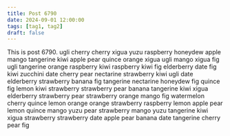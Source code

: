 ```yaml
---
title: Post 6790
date: 2024-09-01 12:00:00
tags: [tag1, tag2]
draft: false
---
```

This is post 6790.
ugli
cherry
cherry
xigua
yuzu
raspberry
honeydew
apple
mango
tangerine
kiwi
apple
pear
quince
orange
xigua
ugli
mango
xigua
fig
ugli
tangerine
orange
raspberry
kiwi
raspberry
kiwi
fig
elderberry
date
fig
kiwi
zucchini
date
cherry
pear
nectarine
strawberry
kiwi
ugli
date
elderberry
strawberry
banana
fig
tangerine
nectarine
honeydew
fig
quince
fig
lemon
kiwi
strawberry
strawberry
pear
banana
tangerine
kiwi
xigua
elderberry
strawberry
pear
strawberry
orange
mango
fig
watermelon
cherry
quince
lemon
orange
orange
strawberry
raspberry
lemon
apple
pear
lemon
quince
mango
yuzu
pear
strawberry
mango
yuzu
tangerine
kiwi
xigua
strawberry
strawberry
date
apple
pear
banana
date
tangerine
cherry
pear
fig
